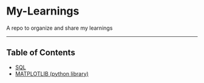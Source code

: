 # My-Learnings
A repo to organize and share my learnings

***

## Table of Contents

* [SQL](Notes/sql_note.md)
* [MATPLOTLIB (python library)](Notes/matplotlib_note.md) 